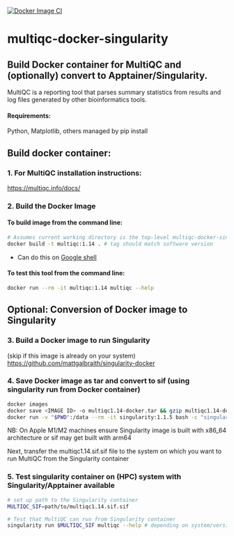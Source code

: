 [![Docker Image CI](https://github.com/mattgalbraith/multiqc-docker-singularity/actions/workflows/docker-image.yml/badge.svg)](https://github.com/mattgalbraith/multiqc-singularity/actions/workflows/docker-image.yml)

# multiqc-docker-singularity

## Build Docker container for MultiQC and (optionally) convert to Apptainer/Singularity.  

MultiQC is a reporting tool that parses summary statistics from results and log files generated by other bioinformatics tools.  
  
#### Requirements:
Python, Matplotlib, others managed by pip install

  
## Build docker container:  

### 1. For MultiQC installation instructions:  
https://multiqc.info/docs/  


### 2. Build the Docker Image

#### To build image from the command line:  
``` bash
# Assumes current working directory is the top-level multiqc-docker-singularity directory
docker build -t multiqc:1.14 . # tag should match software version
```
* Can do this on [Google shell](https://shell.cloud.google.com)

#### To test this tool from the command line:
``` bash
docker run --rm -it multiqc:1.14 multiqc --help 
```

## Optional: Conversion of Docker image to Singularity  

### 3. Build a Docker image to run Singularity  
(skip if this image is already on your system)  
https://github.com/mattgalbraith/singularity-docker

### 4. Save Docker image as tar and convert to sif (using singularity run from Docker container)  
``` bash
docker images
docker save <IMAGE ID> -o multiqc1.14-docker.tar && gzip multiqc1.14-docker.tar # = IMAGE_ID of multiqc image
docker run -v "$PWD":/data --rm -it singularity:1.1.5 bash -c "singularity build /data/multiqc1.14.sif docker-archive:///data/multiqc1.14-docker.tar.gz"
```
NB: On Apple M1/M2 machines ensure Singularity image is built with x86_64 architecture or sif may get built with arm64  

Next, transfer the multiqc1.14.sif.sif file to the system on which you want to run MultiQC from the Singularity container  

### 5. Test singularity container on (HPC) system with Singularity/Apptainer available  
``` bash
# set up path to the Singularity container
MULTIQC_SIF=path/to/multiqc1.14.sif.sif

# Test that MultiQC can run from Singularity container
singularity run $MULTIQC_SIF multiqc --help # depending on system/version, singularity may be called apptainer
```
